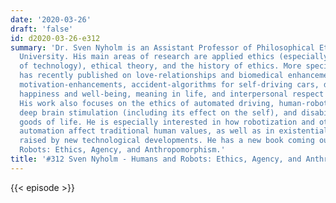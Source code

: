 ```yaml
---
date: '2020-03-26'
draft: 'false'
id: d2020-03-26-e312
summary: 'Dr. Sven Nyholm is an Assistant Professor of Philosophical Ethics at Utrecht
  University. His main areas of research are applied ethics (especially the ethics
  of technology), ethical theory, and the history of ethics. More specifically, he
  has recently published on love-relationships and biomedical enhancements, sex robots,
  motivation-enhancements, accident-algorithms for self-driving cars, deep brain stimulation,
  happiness and well-being, meaning in life, and interpersonal respect and moral reasoning.
  His work also focuses on the ethics of automated driving, human-robot collaboration,
  deep brain stimulation (including its effect on the self), and disability and the
  goods of life. He is especially interested in how robotization and other types of
  automation affect traditional human values, as well as in existential questions
  raised by new technological developments. He has a new book coming out, Humans and
  Robots: Ethics, Agency, and Anthropomorphism.'
title: '#312 Sven Nyholm - Humans and Robots: Ethics, Agency, and Anthropomorphism'
---
```

{{< episode >}}
